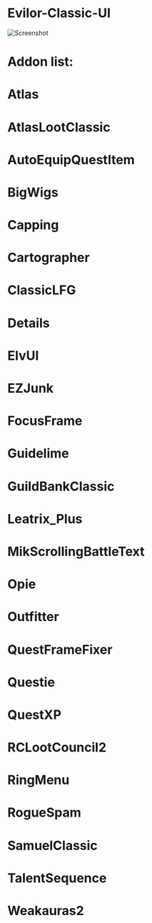 # Evilor-Classic-UI

![Screenshot](https://i.imgur.com/qVON9OH.jpg)

# Addon list:

# Atlas
# AtlasLootClassic
# AutoEquipQuestItem
# BigWigs
# Capping
# Cartographer
# ClassicLFG
# Details
# ElvUI
# EZJunk
# FocusFrame
# Guidelime
# GuildBankClassic
# Leatrix_Plus
# MikScrollingBattleText
# Opie
# Outfitter
# QuestFrameFixer
# Questie
# QuestXP
# RCLootCouncil2
# RingMenu
# RogueSpam
# SamuelClassic
# TalentSequence
# Weakauras2


